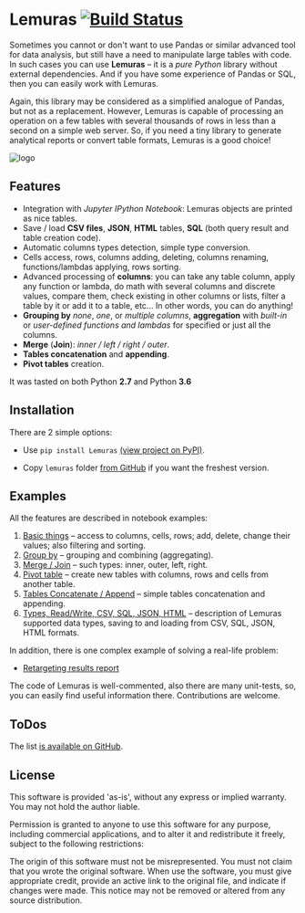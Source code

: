 # Lemuras [![Build Status](https://api.travis-ci.com/AivanF/Lemuras.svg?branch=master)](https://travis-ci.com/AivanF/Lemuras/)

Sometimes you cannot or don't want to use Pandas or similar advanced tool for data analysis, but still have a need to manipulate large tables with code. In such cases you can use **Lemuras** – it is a *pure Python* library without external dependencies. And if you have some experience of Pandas or SQL, then you can easily work with Lemuras.

Again, this library may be considered as a simplified analogue of Pandas, but not as a replacement. However, Lemuras is capable of processing an operation on a few tables with several thousands of rows in less than a second on a simple web server. So, if you need a tiny library to generate analytical reports or convert table formats, Lemuras is a good choice!

![logo](http://www.aivanf.com/static/cv/lemuras.png)

## Features

- Integration with *Jupyter IPython Notebook*: Lemuras objects are printed as nice tables.
- Save / load **CSV files**, **JSON**, **HTML** tables, **SQL** (both query result and table creation code).
- Automatic columns types detection, simple type conversion.
- Cells access, rows, columns adding, deleting, columns renaming, functions/lambdas applying, rows sorting.
- Advanced processing of **columns**: you can take any table column, apply any function or lambda, do math with several columns and discrete values, compare them, check existing in other columns or lists, filter a table by it or add it to a table, etc... In other words, you can do anything!
- **Grouping by** *none*, *one*, or *multiple columns*, **aggregation** with *built-in* or *user-defined functions and lambdas* for specified or just all the columns.
- **Merge** (**Join**): *inner / left / right / outer*.
- **Tables concatenation** and **appending**.
- **Pivot tables** creation.

It was tasted on both Python **2.7** and Python **3.6**


## Installation 

There are 2 simple options:

- Use `pip install Lemuras` [(view project on PyPI)](https://pypi.org/project/Lemuras/).

- Copy `lemuras` folder [from GitHub](https://github.com/AivanF/Lemuras) if you want the freshest version.


## Examples

All the features are described in notebook examples:

1. [Basic things](https://github.com/AivanF/Lemuras/blob/master/examples/Example%201%20-%20Basic%20things.ipynb) – access to columns, cells, rows; add, delete, change their values; also filtering and sorting.
1. [Group by](https://github.com/AivanF/Lemuras/blob/master/examples/Example%202%20-%20Group%20By.ipynb) – grouping and combining (aggregating).
1. [Merge / Join](https://github.com/AivanF/Lemuras/blob/master/examples/Example%203%20-%20Merge%20Join.ipynb) – such types: inner, outer, left, right.
1. [Pivot table](https://github.com/AivanF/Lemuras/blob/master/examples/Example%204%20-%20Pivot%20table.ipynb) – create new tables with columns, rows and cells from another table.
1. [Tables Concatenate / Append](https://github.com/AivanF/Lemuras/blob/master/examples/Example%205%20-%20Tables%20Concatenate%20Append.ipynb) – simple tables concatenation and appending.
1. [Types, Read/Write, CSV, SQL, JSON, HTML](https://github.com/AivanF/Lemuras/blob/master/examples/Example%206%20-%20Types%20Read%20Write%20CSV%20SQL%20JSON%20HTML.ipynb) – description of Lemuras supported data types, saving to and loading from CSV, SQL, JSON, HTML formats.

In addition, there is one complex example of solving a real-life problem:

- [Retargeting results report](https://github.com/AivanF/Lemuras/blob/master/examples/Complex%20Example%20-%20Retargeting%20results%20report.ipynb)

The code of Lemuras is well-commented, also there are many unit-tests, so, you can easily find useful information there. Contributions are welcome.


## ToDos

The list [is available on GitHub](https://github.com/AivanF/Lemuras/issues/1).

## License

 This software is provided 'as-is', without any express or implied warranty.
 You may not hold the author liable.

 Permission is granted to anyone to use this software for any purpose,
 including commercial applications, and to alter it and redistribute it freely,
 subject to the following restrictions:

 The origin of this software must not be misrepresented. You must not claim
 that you wrote the original software. When use the software, you must give
 appropriate credit, provide an active link to the original file, and indicate if changes were made.
 This notice may not be removed or altered from any source distribution.
